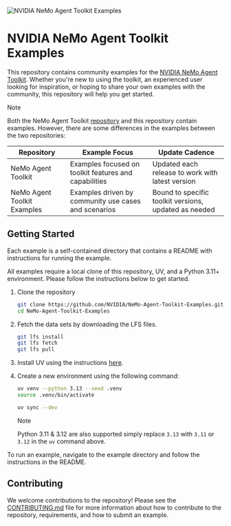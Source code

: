 <!--
SPDX-FileCopyrightText: Copyright (c) 2025, NVIDIA CORPORATION & AFFILIATES. All rights reserved.
SPDX-License-Identifier: Apache-2.0

Licensed under the Apache License, Version 2.0 (the "License");
you may not use this file except in compliance with the License.
You may obtain a copy of the License at

http://www.apache.org/licenses/LICENSE-2.0

Unless required by applicable law or agreed to in writing, software
distributed under the License is distributed on an "AS IS" BASIS,
WITHOUT WARRANTIES OR CONDITIONS OF ANY KIND, either express or implied.
See the License for the specific language governing permissions and
limitations under the License.
-->

![NVIDIA NeMo Agent Toolkit Examples](./docs/source/_static/banner.png "NVIDIA NeMo Agent Toolkit Examples")

# NVIDIA NeMo Agent Toolkit Examples

This repository contains community examples for the [NVIDIA NeMo Agent Toolkit](https://github.com/NVIDIA/NeMo-Agent-Toolkit). Whether you're new to using the toolkit, an experienced user looking for inspiration, or hoping to share your own examples with the community, this repository will help you get started.


> [!NOTE]
> Both the NeMo Agent Toolkit [repository](https://github.com/NVIDIA/NeMo-Agent-Toolkit) and this repository contain examples. However, there are some differences in the examples between the two repositories:
>
> | Repository | Example Focus | Update Cadence |
> |------------|--------------|----------------|
> | NeMo Agent Toolkit | Examples focused on toolkit features and capabilities | Updated each release to work with latest version |
> | NeMo Agent Toolkit Examples | Examples driven by community use cases and scenarios | Bound to specific toolkit versions, updated as needed |


## Getting Started

Each example is a self-contained directory that contains a README with instructions for running the example.

All examples require a local clone of this repository, UV, and a Python 3.11+ environment. Please follow the instructions below to get started.

1. Clone the repository

   ```bash
   git clone https://github.com/NVIDIA/NeMo-Agent-Toolkit-Examples.git
   cd NeMo-Agent-Toolkit-Examples
   ```

1. Fetch the data sets by downloading the LFS files.
   ```bash
   git lfs install
   git lfs fetch
   git lfs pull
   ```

1. Install UV using the instructions [here](https://docs.astral.sh/uv/getting-started/installation/).

1. Create a new environment using the following command:

   ```bash
   uv venv --python 3.13 --seed .venv
   source .venv/bin/activate

   uv sync --dev
   ```

   > [!NOTE]
   > Python 3.11 & 3.12 are also supported simply replace `3.13` with `3.11` or `3.12` in the `uv` command above.

To run an example, navigate to the example directory and follow the instructions in the README.

## Contributing

We welcome contributions to the repository! Please see the [CONTRIBUTING.md](CONTRIBUTING.md) file for more information about how to contribute to the repository, requirements, and how to submit an example.
